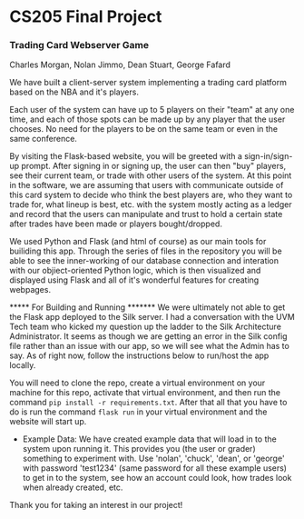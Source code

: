 # CS205 Final Project
### Trading Card Webserver Game

Charles Morgan, Nolan Jimmo, Dean Stuart, George Fafard

We have built a client-server system implementing a trading card platform based on the NBA and 
it's players.

Each user of the system can have up to 5 players on their "team" at any one time, and each of 
those spots can be made up by any player that the user chooses. No need for the players to be on 
the same team or even in the same conference.

By visiting the Flask-based website, you will be greeted with a sign-in/sign-up prompt. After 
signing in or signing up, the user can then "buy" players, see their current team, or trade with 
other users of the system. At this point in the software, we are assuming that users with 
communicate outside of this card system to decide who think the best players are, who they want to 
trade for, what lineup is best, etc. with the system mostly acting as a ledger and record that 
the users can manipulate and trust to hold a certain state after trades have been made or players 
bought/dropped.

We used Python and Flask (and html of course) as our main tools for builiding this app. Through the 
series of files in the repository you will be able to see the inner-working of our database 
connection and interation with our objiect-oriented Python logic, which is then visualized and 
displayed using Flask and all of it's wonderful features for creating webpages.

***** For Building and Running *******
We were ultimately not able to get the Flask app deployed to the Silk server. I had a conversation 
with the UVM Tech team who kicked my question up the ladder to the Silk Architecture Administrator. 
It seems as though we are getting an error in the Silk config file rather than an issue with our
 app, so we will see what the Admin has to say. As of right now, follow the instructions below to 
 run/host the app locally.

You will need to clone the repo, create a virtual environment on your machine for this repo, 
activate that virtual environment, and then run the command `pip install -r requirements.txt`.
After that all that you have to do is run the command `flask run` in your virtual environment
and the website will start up. 


* Example Data:
We have created example data that will load in to the system upon running it. This provides you 
(the user or grader) something to experiment with. Use 'nolan', 'chuck', 'dean', or 'george' with 
password 'test1234' (same password for all these example users) to get in to the system, see how 
an account could look, how trades look when already created, etc.

Thank you for taking an interest in our project!
